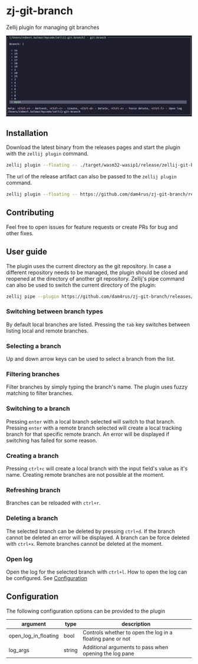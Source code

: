 # zj-git-branch
Zellij plugin for managing git branches

![Screenshot](./assets/demo.png)

## Installation

Download the latest binary from the releases pages and start the plugin with the `zellij plugin` command.

```bash
zellij plugin --floating -- ./target/wasm32-wasip1/release/zellij-git-branch.wasm
```

The url of the release artifact can also be passed to the `zellij plugin` command.

```bash
zellij plugin --floating -- https://github.com/dam4rus/zj-git-branch/releases/download/v0.1.0/zellij-git-branch.wasm
```

## Contributing

Feel free to open issues for feature requests or create PRs for bug and other fixes.

## User guide

The plugin uses the current directory as the git repository. In case a different repository needs to be managed, the plugin should be closed and reopened at the directory of another git repository. Zellij's pipe command can also be used to switch the current directory of the plugin:

```bash
zellij pipe --plugin https://github.com/dam4rus/zj-git-branch/releases/download/v0.1.0/zellij-git-branch.wasm --name cwd "/path/to/directory"
```

### Switching between branch types

By default local branches are listed. Pressing the `tab` key switches between listing local and remote branches.

### Selecting a branch

Up and down arrow keys can be used to select a branch from the list.

### Filtering branches

Filter branches by simply typing the branch's name. The plugin uses fuzzy matching to filter branches.

### Switching to a branch

Pressing `enter` with a local branch selected will switch to that branch. Pressing `enter` with a remote branch selected will create a local tracking branch for that specific remote branch. An error will be displayed if switching has failed for some reason.

### Creating a branch

Pressing `ctrl+c` will create a local branch with the input field's value as it's name. Creating remote branches are not possible at the moment.

### Refreshing branch

Branches can be reloaded with `ctrl+r`.

### Deleting a branch

The selected branch can be deleted by pressing `ctrl+d`. If the branch cannot be deleted an error will be displayed. A branch can be force deleted with `ctrl+x`. Remote branches cannot be deleted at the moment.

### Open log

Open the log for the selected branch with `ctrl+l`. How to open the log can be configured. See [Configuration](#configuration)

## Configuration

The following configuration options can be provided to the plugin

| argument             | type   | description                                                |
|----------------------|--------|------------------------------------------------------------|
| open_log_in_floating | bool   | Controls whether to open the log in a floating pane or not |
| log_args             | string | Additional arguments to pass when opening the log pane     |
